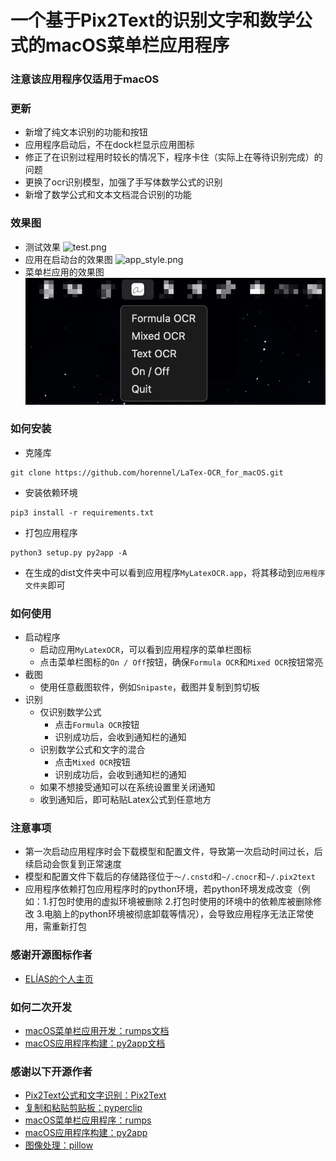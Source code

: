 # 一个基于Pix2Text的识别文字和数学公式的macOS菜单栏应用程序

### 注意该应用程序仅适用于macOS

### 更新

- 新增了纯文本识别的功能和按钮
- 应用程序启动后，不在dock栏显示应用图标
- 修正了在识别过程用时较长的情况下，程序卡住（实际上在等待识别完成）的问题
- 更换了ocr识别模型，加强了手写体数学公式的识别
- 新增了数学公式和文本文档混合识别的功能

### 效果图

- 测试效果
  ![test.png](assets%2Ftest.png)
- 应用在启动台的效果图
  ![app_style.png](assets%2Fapp_style.png)
- 菜单栏应用的效果图
  ![menu_bar_style.png](assets%2Fmenu_bar_style.png)

### 如何安装

- 克隆库

```angular2html
git clone https://github.com/horennel/LaTex-OCR_for_macOS.git
```

- 安装依赖环境

```angular2html
pip3 install -r requirements.txt
```

- 打包应用程序

```angular2html
python3 setup.py py2app -A
```

- 在生成的dist文件夹中可以看到应用程序`MyLatexOCR.app`，将其移动到`应用程序文件夹`即可

### 如何使用

- 启动程序
    - 启动应用`MyLatexOCR`，可以看到应用程序的菜单栏图标
    - 点击菜单栏图标的`On / Off`按钮，确保`Formula OCR`和`Mixed OCR`按钮常亮
- 截图
    - 使用任意截图软件，例如`Snipaste`，截图并复制到剪切板
- 识别
    - 仅识别数学公式
        - 点击`Formula OCR`按钮
        - 识别成功后，会收到通知栏的通知
    - 识别数学公式和文字的混合
        - 点击`Mixed OCR`按钮
        - 识别成功后，会收到通知栏的通知
    - 如果不想接受通知可以在系统设置里关闭通知
    - 收到通知后，即可粘贴Latex公式到任意地方

### 注意事项

- 第一次启动应用程序时会下载模型和配置文件，导致第一次启动时间过长，后续启动会恢复到正常速度
- 模型和配置文件下载后的存储路径位于`～/.cnstd`和`~/.cnocr`和`~/.pix2text`
- 应用程序依赖打包应用程序时的python环境，若python环境发成改变（例如：1.打包时使用的虚拟环境被删除 2.打包时使用的环境中的依赖库被删除修改
  3.电脑上的python环境被彻底卸载等情况），会导致应用程序无法正常使用，需重新打包

### 感谢开源图标作者

- [ELÍAS的个人主页](https://eliasruiz.com/)

### 如何二次开发

- [macOS菜单栏应用开发：rumps文档](https://rumps.readthedocs.org)
- [macOS应用程序构建：py2app文档](https://py2app.readthedocs.io)

### 感谢以下开源作者

- [Pix2Text公式和文字识别：Pix2Text](https://github.com/breezedeus/Pix2Text)
- [复制和粘贴剪贴板：pyperclip](https://github.com/asweigart/pyperclip)
- [macOS菜单栏应用程序：rumps](https://github.com/jaredks/rumps)
- [macOS应用程序构建：py2app](https://github.com/ronaldoussoren/py2app)
- [图像处理：pillow](https://github.com/python-pillow/Pillow)
